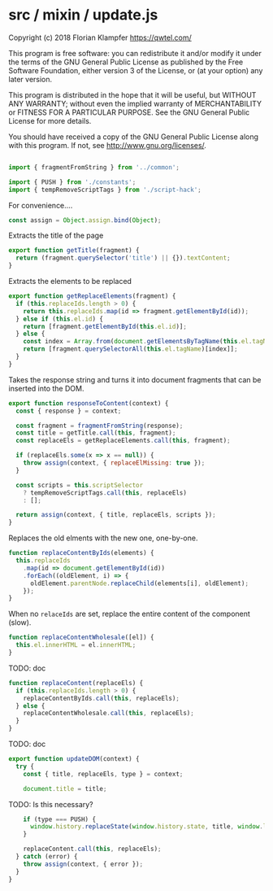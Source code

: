 # src / mixin / update.js
Copyright (c) 2018 Florian Klampfer <https://qwtel.com/>

This program is free software: you can redistribute it and/or modify
it under the terms of the GNU General Public License as published by
the Free Software Foundation, either version 3 of the License, or
(at your option) any later version.

This program is distributed in the hope that it will be useful,
but WITHOUT ANY WARRANTY; without even the implied warranty of
MERCHANTABILITY or FITNESS FOR A PARTICULAR PURPOSE.  See the
GNU General Public License for more details.

You should have received a copy of the GNU General Public License
along with this program.  If not, see <http://www.gnu.org/licenses/>.


```js

import { fragmentFromString } from '../common';

import { PUSH } from './constants';
import { tempRemoveScriptTags } from './script-hack';
```

For convenience....


```js
const assign = Object.assign.bind(Object);
```

Extracts the title of the page


```js
export function getTitle(fragment) {
  return (fragment.querySelector('title') || {}).textContent;
}
```

Extracts the elements to be replaced


```js
export function getReplaceElements(fragment) {
  if (this.replaceIds.length > 0) {
    return this.replaceIds.map(id => fragment.getElementById(id));
  } else if (this.el.id) {
    return [fragment.getElementById(this.el.id)];
  } else {
    const index = Array.from(document.getElementsByTagName(this.el.tagName)).indexOf(this.el);
    return [fragment.querySelectorAll(this.el.tagName)[index]];
  }
}
```

Takes the response string and turns it into document fragments
that can be inserted into the DOM.


```js
export function responseToContent(context) {
  const { response } = context;

  const fragment = fragmentFromString(response);
  const title = getTitle.call(this, fragment);
  const replaceEls = getReplaceElements.call(this, fragment);

  if (replaceEls.some(x => x == null)) {
    throw assign(context, { replaceElMissing: true });
  }

  const scripts = this.scriptSelector
    ? tempRemoveScriptTags.call(this, replaceEls)
    : [];

  return assign(context, { title, replaceEls, scripts });
}
```

Replaces the old elments with the new one, one-by-one.


```js
function replaceContentByIds(elements) {
  this.replaceIds
    .map(id => document.getElementById(id))
    .forEach((oldElement, i) => {
      oldElement.parentNode.replaceChild(elements[i], oldElement);
    });
}
```

When no `relaceIds` are set, replace the entire content of the component (slow).


```js
function replaceContentWholesale([el]) {
  this.el.innerHTML = el.innerHTML;
}
```

TODO: doc


```js
function replaceContent(replaceEls) {
  if (this.replaceIds.length > 0) {
    replaceContentByIds.call(this, replaceEls);
  } else {
    replaceContentWholesale.call(this, replaceEls);
  }
}
```

TODO: doc


```js
export function updateDOM(context) {
  try {
    const { title, replaceEls, type } = context;

    document.title = title;
```

TODO: Is this necessary?


```js
    if (type === PUSH) {
      window.history.replaceState(window.history.state, title, window.location);
    }

    replaceContent.call(this, replaceEls);
  } catch (error) {
    throw assign(context, { error });
  }
}
```


